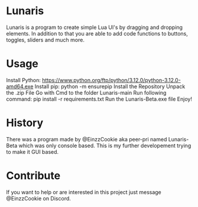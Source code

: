 # Lunaris
Lunaris is a program to create simple Lua UI's by dragging and dropping elements. In addition to that you are able to add code functions to buttons, toggles, sliders and much more. 

# Usage
Install Python: https://www.python.org/ftp/python/3.12.0/python-3.12.0-amd64.exe
Install pip: python -m ensurepip
Install the Repository
Unpack the .zip File
Go with Cmd to the folder Lunaris-main
Run following command:
      pip install -r requirements.txt
Run the Lunaris-Beta.exe file
Enjoy!

# History
There was a program made by @EinzzCookie aka peer-pri named Lunaris-Beta which was only console based. This is my further developement trying to make it GUI based.

# Contribute
If you want to help or are interested in this project just message @EinzzCookie on Discord.
